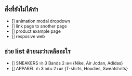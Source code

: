 ## สิ่งที่ยังไม่ได้ทำ
- [] animation modal dropdown
- [] link page to another page
- [] product example page
- [] resposive web

## ช่วย list ด้วยนะว่าเหลืออะไร
 - [] SNEAKERS ทำ 3 Bands 2 เพศ {Nike, Air Jodan, Adidas}
 - [] APPAREL  ทำ 3 อย่าง 2 เพศ {T-shirts, Hoodies, Sweatshrits}

